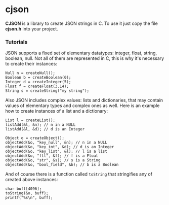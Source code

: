 # cjson

**CJSON** is a library to create JSON strings in C. To use it just copy the file **cjson.h** into your project.

### Tutorials

JSON supports a fixed set of elementary datatypes: integer, float, string, boolean, null.
Not all of them are represented in C, this is why it's necessary to create their instances:

    Null n = createNull();
    Boolean b = createBoolean(0);
    Integer d = createInteger(5);
    Float f = createFloat(3.14);
    String s = createString("my string");
    
Also JSON includes complex values: lists and dictionaries, that may contain values of elementary types and complex ones as well.
Here is an example how to create instances of a list and a dictionary:

    List l = createList();
    listAdd(&l, &n); // n in a NULL
    listAdd(&l, &d); // d is an Integer
    
    Object o = createObject();
    objectAdd(&o, "key_null", &n); // n in a NULL
    objectAdd(&o, "key_int", &d); // d is an Integer
    objectAdd(&o, "key_list", &l); // l is a list
    objectAdd(&o, "flt", &f); // f is a Float
    objectAdd(&o, "str", &s); // s is a String
    objectAdd(&o, "bool_field", &b); // b is a Boolean
    
And of course there is a function called `toString` that stringifies any of created above instances:

    char buff[4096];
    toString(&o, buff);
    printf("%s\n", buff);
